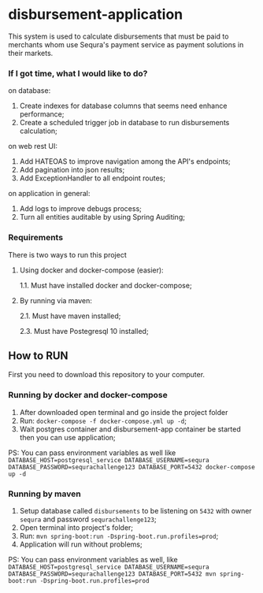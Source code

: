 # disbursement-application

This system is used to calculate disbursements that must be paid to merchants whom use Sequra's payment service as
payment solutions in their markets.

### If I got time, what I would like to do?

on database:
1. Create indexes for database columns that seems need enhance performance;
2. Create a scheduled trigger job in database to run disbursements calculation;

on web rest UI:
1. Add HATEOAS to improve navigation among the API's endpoints;
2. Add pagination into json results;
3. Add ExceptionHandler to all endpoint routes;

on application in general:
1. Add logs to improve debugs process;
2. Turn all entities auditable by using Spring Auditing;

### Requirements

There is two ways to run this project
1. Using docker and docker-compose (easier):

   1.1. Must have installed docker and docker-compose;


2. By running via maven:

   2.1. Must have maven installed;

   2.3. Must have Postegresql 10 installed;

## How to RUN

First you need to download this repository to your computer.

### Running by docker and docker-compose
1. After downloaded open terminal and go inside the project folder
2. Run: `docker-compose -f docker-compose.yml up -d`;
3. Wait postgres container and disbursement-app container be started then you can use application;

PS: You can pass environment variables as well like `DATABASE_HOST=postgresql_service DATABASE_USERNAME=sequra DATABASE_PASSWORD=sequrachallenge123 DATABASE_PORT=5432 docker-compose up -d`


### Running by maven
1. Setup database called `disbursements` to be listening on `5432` with owner `sequra` and password `sequrachallenge123`;
2. Open terminal into project's folder;
3. Run: `mvn spring-boot:run -Dspring-boot.run.profiles=prod`;
4. Application will run without problems;

PS: You can pass environment variables as well, like `DATABASE_HOST=postgresql_service DATABASE_USERNAME=sequra DATABASE_PASSWORD=sequrachallenge123 DATABASE_PORT=5432 mvn spring-boot:run -Dspring-boot.run.profiles=prod`





